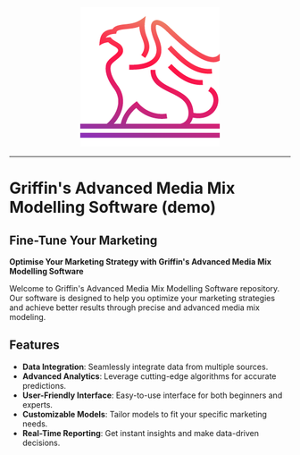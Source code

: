 <p align="center">
  <img src="images/logo.png" alt="Griffin Logo">
</p>

----
# Griffin's Advanced Media Mix Modelling Software (demo)
## Fine-Tune Your Marketing
**Optimise Your Marketing Strategy with Griffin's Advanced Media Mix Modelling Software**

Welcome to Griffin's Advanced Media Mix Modelling Software repository. Our software is designed to help you optimize your marketing strategies and achieve better results through precise and advanced media mix modeling.

## Features

- **Data Integration**: Seamlessly integrate data from multiple sources.
- **Advanced Analytics**: Leverage cutting-edge algorithms for accurate predictions.
- **User-Friendly Interface**: Easy-to-use interface for both beginners and experts.
- **Customizable Models**: Tailor models to fit your specific marketing needs.
- **Real-Time Reporting**: Get instant insights and make data-driven decisions.
